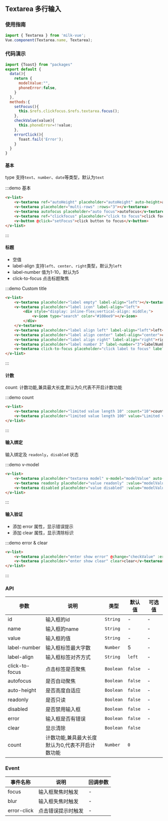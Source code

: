 <style>
.demo-textarea {
  .vm-button {
    user-select: none;
    color:#108ee9;
    border:none;

    &--large,
    &--bottom-action {
      margin-bottom: 15px;
    }

    &--small,
    &--normal {
      margin-right: 10px;
    }
  }
  
  h2{
    padding-bottom:15px;
    margin-left:15px;
  }

  .zan-doc-demo-block__subtitle {
    padding-left: 0;
  }
}
</style>
<script>
import {Toast} from "packages"
export default {
  data(){
    return {
      modelValue:"",
      phoneError:false,
    }
  },
  methods:{
    setFocus(){
      this.$refs.clickfocus.$refs.textarea.focus();
    },
    checkValue(value){
      this.phoneError=!!value;
    },
    errorClick(){
      Toast.fail('Error');
    }
  }
}
</script>

## Textarea 多行输入

### 使用指南
``` javascript
import { Textarea } from 'milk-vue';
Vue.component(Textarea.name, Textarea);
```

### 代码演示

```javascript
import {Toast} from "packages"
export default {
  data(){
    return {
      modelValue:"",
      phoneError:false,
    }
  },
  methods:{
    setFocus(){
      this.$refs.clickfocus.$refs.textarea.focus();
    },
    checkValue(value){
      this.phoneError=!!value;
    },
    errorClick(){
      Toast.fail('Error');
    }
  }
}
```

#### 基本

type 支持`text`、`number`、`date`等类型，默认为`text`

:::demo 基本
```html
<v-list>
    <v-textarea ref="autoHeight" placeholder="autoHeight" auto-height>autoHeight</v-textarea>
    <v-textarea placeholder="multi-rows" :rows="3"></v-textarea>
    <v-textarea autofocus placeholder="auto focus">autofocus</v-textarea>
    <v-textarea ref="clickfocus" placeholder="click to focus">click focus</v-textarea>
    <v-button @click="setFocus">click button to focus</v-button>
</v-list>
```
:::

#### 标题

* 空值
* label-align 支持`left`、`center`、`right`类型，默认为`left`
* label-number 值为1-10，默认为5
* click-to-focus 点击标题聚焦

:::demo Custom title
```html
<v-list>
    <v-textarea placeholder="label empty" label-align="left"></v-textarea>
    <v-textarea placeholder="label icon" label-align="left">
        <div style="display: inline-flex;vertical-align: middle;">
            <v-icon type="search" color="#108ee9"></v-icon>
        </div>
    </v-textarea>
    <v-textarea placeholder="label align left" label-align="left">left</v-textarea>
    <v-textarea placeholder="label align center" label-align="center">center</v-textarea>
    <v-textarea placeholder="label align right" label-align="right">right</v-textarea>
    <v-textarea placeholder="label number 3" label-number="3">labelNumber 3</v-textarea>
    <v-textarea click-to-focus placeholder="click label to focus" label-number="7" >click to focus</v-textarea>
</v-list>
```
:::

#### 计数

count: 计数功能,兼具最大长度,默认为0,代表不开启计数功能

:::demo count
```html
<v-list>
    <v-textarea placeholder="limited value length 10" :count="10">count</v-textarea>
    <v-textarea placeholder="limited value length 100" value="Limited value length 100" rows="3" :count="100"></v-textarea>
</v-list>
```
:::

#### 输入绑定

输入绑定及 `readonly`，`disabled` 状态

:::demo v-model
```html
<v-list>
    <v-textarea placeholder="textarea model" v-model="modelValue" auto-height>v-model</v-textarea>
    <v-textarea readonly placeholder="value readonly" :value="modelValue">readonly</v-textarea>
    <v-textarea disabled placeholder="value disabled" :value="modelValue">disabled</v-textarea>
</v-list>
```
:::

#### 输入验证

* 添加 error 属性，显示错误提示
* 添加 clear 属性，显示清除标识

:::demo error & clear
```html
<v-list>
    <v-textarea placeholder="enter show error" @change="checkValue" :error="phoneError" @error-click="errorClick">error</v-textarea>
    <v-textarea placeholder="enter show clear" clear>clear</v-textarea>
</v-list>
```
:::

### API

| 参数 | 说明 | 类型 | 默认值 | 可选值 |
|-----------|-----------|-----------|-------------|-------------|
| id | 输入框的id | `String` | - | - |
| name | 输入框的name | `String` | - | - |
| value | 输入框的值 | `String` | - | - |
| label-number | 输入框标签最大字数 | `Number` | 5 | - |
| label-align | 输入框标签对齐方式 | `String` | `left` | - |
| click-to-focus | 点击标签是否聚焦 | `Boolean` | `false` | - |
| autofocus | 是否自动聚焦 | `Boolean` | `false` | - |
| auto-height | 是否高度自适应 | `Boolean` | `false` | - |
| readonly | 是否只读 | `Boolean` | `false` | - |
| disabled | 是否禁用输入框 | `Boolean` | `false` | - |
| error | 输入框是否有错误 | `Boolean` | `false` | - |
| clear | 显示清除 | `Boolean` | `false` |  |
| count | 计数功能,兼具最大长度<br>默认为0,代表不开启计数功能  | `Number` | `0` |  |

### Event

| 事件名称 | 说明 | 回调参数 |
|-----------|-----------|-----------|
| focus | 输入框聚焦时触发 | - |
| blur | 输入框失焦时触发 | - |
| error-click | 点击错误提示时触发 | - |
